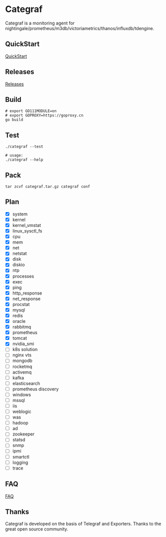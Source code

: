 # Categraf

Categraf is a monitoring agent for nightingale/prometheus/m3db/victoriametrics/thanos/influxdb/tdengine.

## QuickStart

[QuickStart](https://www.gitlink.org.cn/flashcat/categraf/wiki)

## Releases

[Releases](https://www.gitlink.org.cn/flashcat/categraf/releases)

## Build

```shell
# export GO111MODULE=on
# export GOPROXY=https://goproxy.cn
go build
```

## Test

```shell
./categraf --test

# usage:
./categraf --help
```

## Pack

```shell
tar zcvf categraf.tar.gz categraf conf
```

## Plan

- [x] system
- [x] kernel
- [x] kernel_vmstat
- [x] linux_sysctl_fs
- [x] cpu
- [x] mem
- [x] net
- [x] netstat
- [x] disk
- [x] diskio
- [x] ntp
- [x] processes
- [x] exec
- [x] ping
- [x] http_response
- [x] net_response
- [x] procstat
- [x] mysql
- [x] redis
- [x] oracle
- [x] rabbitmq
- [x] prometheus
- [x] tomcat
- [x] nvidia_smi
- [ ] k8s solution
- [ ] nginx vts
- [ ] mongodb
- [ ] rocketmq
- [ ] activemq
- [ ] kafka
- [ ] elasticsearch
- [ ] prometheus discovery
- [ ] windows
- [ ] mssql
- [ ] iis
- [ ] weblogic
- [ ] was
- [ ] hadoop
- [ ] ad
- [ ] zookeeper
- [ ] statsd
- [ ] snmp
- [ ] ipmi
- [ ] smartctl
- [ ] logging
- [ ] trace

## FAQ

[FAQ](https://www.gitlink.org.cn/flashcat/categraf/wiki)

## Thanks

Categraf is developed on the basis of Telegraf and Exporters. Thanks to the great open source community.
